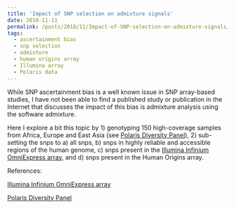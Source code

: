 ```yaml
---
title: 'Impact of SNP selection on admixture signals'
date: 2018-11-11
permalink: /posts/2018/11/Impact-of-SNP-selection-on-admixture-signals/
tags:
  - ascertainment bias
  - snp selection
  - admixture
  - human origins array
  - Illumina array
  - Polaris data
---
```


While SNP ascertainment bias is a well known issue in SNP array-based studies, I have not been able to find a published study or publication in the Internet that discusses the impact of this bias is admixture analysis using the software admixture.

Here I explore a bit this topic by 1) genotyping 150 high-coverage samples from Africa, Europe and East Asia (see [Polaris Diversity Panel](https://jrodrigoflores.com/posts/2018/11/Polaris-project-diversity-panel)), 2) sub-setting the snps to a) all snps, b) snps in highly reliable and accessible regions of the human genome, c) snps present in the [Illumina Infinium OmniExpress array](https://www.illumina.com/products/by-type/microarray-kits/infinium-omni-express.html), and d) snps present in the Human Origins array.

References:

[Illumina Infinium OmniExpress array](https://www.illumina.com/products/by-type/microarray-kits/infinium-omni-express.html)

[Polaris Diversity Panel](https://jrodrigoflores.com/posts/2018/11/Polaris-project-diversity-panel/)
